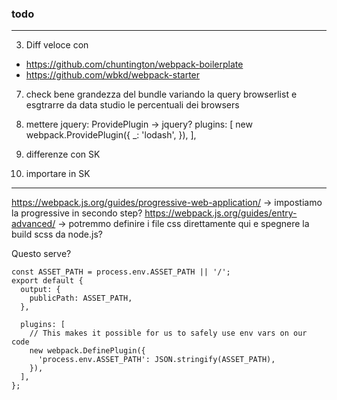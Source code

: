 ### todo

---
3. Diff veloce con
- https://github.com/chuntington/webpack-boilerplate
- https://github.com/wbkd/webpack-starter

7. check bene grandezza del bundle variando la query browserlist e esgtrarre da data studio le percentuali dei browsers

4. mettere jquery:
ProvidePlugin -> jquery?
plugins: [
new webpack.ProvidePlugin({
_: 'lodash',
}),
],

5. differenze con SK
6. importare in SK
---

https://webpack.js.org/guides/progressive-web-application/ -> impostiamo la progressive in secondo step?
https://webpack.js.org/guides/entry-advanced/ -> potremmo definire i file css direttamente qui e spegnere la build scss da node.js?

Questo serve?

```
const ASSET_PATH = process.env.ASSET_PATH || '/';
export default {
  output: {
    publicPath: ASSET_PATH,
  },

  plugins: [
    // This makes it possible for us to safely use env vars on our code
    new webpack.DefinePlugin({
      'process.env.ASSET_PATH': JSON.stringify(ASSET_PATH),
    }),
  ],
};

```
